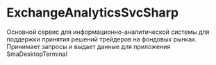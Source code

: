 # ExchangeAnalyticsSvcSharp
Основной сервис для информационно-аналитической системы для поддержки принятия решений трейдеров на фондовых рынках.
Принимает запросы и выдает данные для приложения SmaDesktopTerminal
